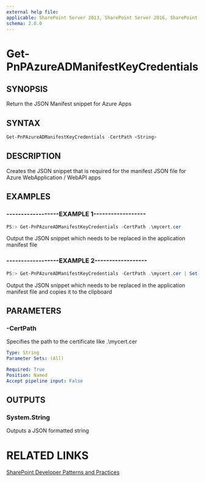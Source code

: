 ```yaml
---
external help file:
applicable: SharePoint Server 2013, SharePoint Server 2016, SharePoint Online
schema: 2.0.0
---
```

# Get-PnPAzureADManifestKeyCredentials

## SYNOPSIS
Return the JSON Manifest snippet for Azure Apps

## SYNTAX 

```powershell
Get-PnPAzureADManifestKeyCredentials -CertPath <String>
```

## DESCRIPTION
Creates the JSON snippet that is required for the manifest JSON file for Azure WebApplication / WebAPI apps

## EXAMPLES

### ------------------EXAMPLE 1------------------
```powershell
PS:> Get-PnPAzureADManifestKeyCredentials -CertPath .\mycert.cer
```

Output the JSON snippet which needs to be replaced in the application manifest file

### ------------------EXAMPLE 2------------------
```powershell
PS:> Get-PnPAzureADManifestKeyCredentials -CertPath .\mycert.cer | Set-Clipboard
```

Output the JSON snippet which needs to be replaced in the application manifest file and copies it to the clipboard

## PARAMETERS

### -CertPath
Specifies the path to the certificate like .\mycert.cer

```yaml
Type: String
Parameter Sets: (All)

Required: True
Position: Named
Accept pipeline input: False
```

## OUTPUTS

### System.String

Outputs a JSON formatted string

# RELATED LINKS

[SharePoint Developer Patterns and Practices](http://aka.ms/sppnp)